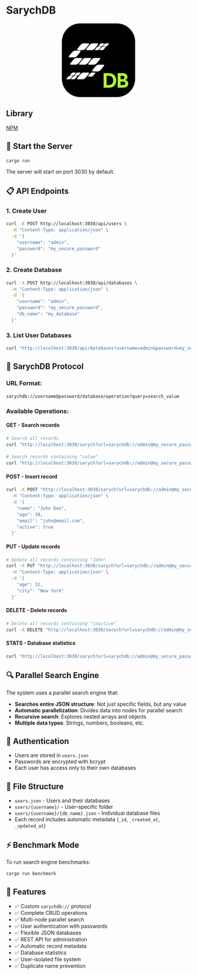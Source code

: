 # SarychDB

<div align="center">
  <img src="SDB.svg" alt="SarychDB Logo" width="200"/>
</div>

## Library

[NPM](https://www.npmjs.com/package/sarychdb-client)


## 🚀 Start the Server

```bash
cargo run
```

The server will start on port 3030 by default.

## 📋 API Endpoints

### 1. Create User
```bash
curl -X POST http://localhost:3030/api/users \
  -H "Content-Type: application/json" \
  -d '{
    "username": "admin",
    "password": "my_secure_password"
  }'
```

### 2. Create Database
```bash
curl -X POST http://localhost:3030/api/databases \
  -H "Content-Type: application/json" \
  -d '{
    "username": "admin",
    "password": "my_secure_password",
    "db_name": "my_database"
  }'
```

### 3. List User Databases
```bash
curl "http://localhost:3030/api/databases?username=admin&password=my_secure_password"
```

## 🔗 SarychDB Protocol

### URL Format:
```
sarychdb://username@password/database/operation?query=search_value
```

### Available Operations:

#### GET - Search records
```bash
# Search all records
curl "http://localhost:3030/sarych?url=sarychdb://admin@my_secure_password/my_database/get"

# Search records containing "value"
curl "http://localhost:3030/sarych?url=sarychdb://admin@my_secure_password/my_database/get?query=value"
```

#### POST - Insert record
```bash
curl -X POST "http://localhost:3030/sarych?url=sarychdb://admin@my_secure_password/my_database/post" \
  -H "Content-Type: application/json" \
  -d '{
    "name": "John Doe",
    "age": 30,
    "email": "john@email.com",
    "active": true
  }'
```

#### PUT - Update records
```bash
# Update all records containing "John"
curl -X PUT "http://localhost:3030/sarych?url=sarychdb://admin@my_secure_password/my_database/put?query=John" \
  -H "Content-Type: application/json" \
  -d '{
    "age": 31,
    "city": "New York"
  }'
```

#### DELETE - Delete records
```bash
# Delete all records containing "inactive"
curl -X DELETE "http://localhost:3030/sarych?url=sarychdb://admin@my_secure_password/my_database/delete?query=inactive"
```

#### STATS - Database statistics
```bash
curl "http://localhost:3030/sarych?url=sarychdb://admin@my_secure_password/my_database/stats"
```

## 🔍 Parallel Search Engine

The system uses a parallel search engine that:

- **Searches entire JSON structure**: Not just specific fields, but any value
- **Automatic parallelization**: Divides data into nodes for parallel search
- **Recursive search**: Explores nested arrays and objects
- **Multiple data types**: Strings, numbers, booleans, etc.

## 🔐 Authentication

- Users are stored in `users.json`
- Passwords are encrypted with bcrypt
- Each user has access only to their own databases

## 📁 File Structure

- `users.json` - Users and their databases
- `users/{username}/` - User-specific folder
- `users/{username}/{db_name}.json` - Individual database files
- Each record includes automatic metadata (`_id`, `_created_at`, `_updated_at`)

## ⚡ Benchmark Mode

To run search engine benchmarks:

```bash
cargo run benchmark
```

## 🌟 Features

- ✅ Custom `sarychdb://` protocol
- ✅ Complete CRUD operations
- ✅ Multi-node parallel search
- ✅ User authentication with passwords
- ✅ Flexible JSON databases
- ✅ REST API for administration
- ✅ Automatic record metadata
- ✅ Database statistics
- ✅ User-isolated file system
- ✅ Duplicate name prevention